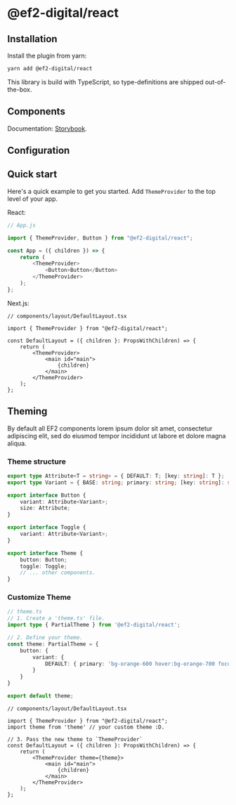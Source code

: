 # @ef2-digital/react

## Installation

Install the plugin from yarn:

```sh
yarn add @ef2-digital/react
```

This library is build with TypeScript, so type-definitions are shipped out-of-the-box.

## Components
Documentation: [Storybook](https://ef2-digital.github.io/react).

## Configuration

## Quick start
Here's a quick example to get you started. Add `ThemeProvider` to the top level of your app.

React:
```js
// App.js

import { ThemeProvider, Button } from "@ef2-digital/react";

const App = ({ children }) => {
    return (
        <ThemeProvider>
            <Button>Button</Button>
        </ThemeProvider>
    );
};
```

Next.js:
```tsx
// components/layout/DefaultLayout.tsx

import { ThemeProvider } from "@ef2-digital/react";

const DefaultLayout = ({ children }: PropsWithChildren) => {
    return (
        <ThemeProvider>
            <main id="main">
                {children}
            </main>
        </ThemeProvider>
    );
};
```

## Theming
By default all EF2 components lorem ipsum dolor sit amet, consectetur adipiscing elit, sed do eiusmod tempor incididunt ut labore et dolore magna aliqua.

### Theme structure
```typescript
export type Attribute<T = string> = { DEFAULT: T; [key: string]: T };
export type Variant = { BASE: string; primary: string; [key: string]: string };

export interface Button {
    variant: Attribute<Variant>;
    size: Attribute;
}

export interface Toggle {
    variant: Attribute<Variant>;
}

export interface Theme {
    button: Button;
    toggle: Toggle;
    // ... other components.
}
```

### Customize Theme
```ts
// theme.ts
// 1. Create a 'theme.ts' file.
import type { PartialTheme } from '@ef2-digital/react';

// 2. Define your theme.
const theme: PartialTheme = {
    button: {
        variant: {
            DEFAULT: { primary: 'bg-orange-600 hover:bg-orange-700 focus:ring-orange-500' }
        }
    }
}

export default theme;
```
```tsx
// components/layout/DefaultLayout.tsx

import { ThemeProvider } from "@ef2-digital/react";
import theme from 'theme' // your custom theme :D.

// 3. Pass the new theme to `ThemeProvider`
const DefaultLayout = ({ children }: PropsWithChildren) => {
    return (
        <ThemeProvider theme={theme}>
            <main id="main">
                {children}
            </main>
        </ThemeProvider>
    );
};
```
